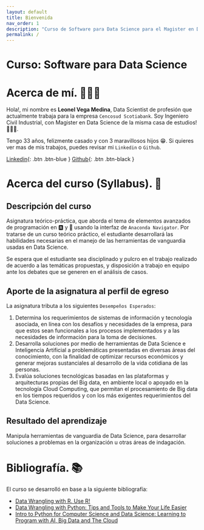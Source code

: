 ```yaml
---
layout: default
title: Bienvenida
nav_order: 1
description: "Curso de Software para Data Science para el Magister en Data Science USS."
permalink: /
---
```


# Curso: Software para Data Science

# Acerca de mí. 🙋🏻‍♂️

Hola!, mi nombre es **Leonel Vega Medina**, Data Scientist de profesión que actualmente trabaja para la empresa `Cencosud Scotiabank`. Soy Ingeniero Civil Industrial, con Magister en Data Science de la misma casa de estudios! 👨🏻‍🎓. 

Tengo 33 años, felizmente casado y con 3 maravillosos hijos 😁. Si quieres ver mas de mis trabajos, puedes revisar mi `Linkedin` o `Github`.

[Linkedin](https://www.linkedin.com/in/leonelvega/){: .btn .btn-blue }
[Github](https://github.com/leovegamedina){: .btn .btn-black }

# Acerca del curso (Syllabus). 📒

## Descripción del curso

Asignatura teórico-práctica, que aborda el tema de elementos avanzados de programación en 🆁 y 🐍 usando la interfaz de `Anaconda Navigator`. Por tratarse de un curso teórico práctico, el estudiante desarrollará las habilidades necesarias en el manejo de las herramientas de vanguardia usadas en Data Science.

Se espera que el estudiante sea disciplinado y pulcro en el trabajo realizado de acuerdo a las temáticas propuestas, y disposición a trabajo en equipo ante los debates que se generen en el análisis de casos.

## Aporte de la asignatura al perfil de egreso

La asignatura tributa a los siguientes `Desempeños Esperados`:

1. Determina los requerimientos de sistemas de información y tecnología asociada, en línea con los desafíos y necesidades de la empresa, para que estos sean funcionales a los procesos implementados y a las necesidades de información para la toma de decisiones.
2. Desarrolla soluciones por medio de herramientas de Data Science e Inteligencia Artificial a problemáticas presentadas en diversas áreas del conocimiento, con la finalidad de optimizar recursos económicos y generar mejoras sustanciales al desarrollo de la vida cotidiana de las personas.
3. Evalúa soluciones tecnológicas basadas en las plataformas y arquitecturas propias del Big data, en ambiente local o apoyado en la tecnología Cloud Computing, que permitan el procesamiento de Big data en los tiempos requeridos y con los más exigentes requerimientos del Data Science.

## Resultado del aprendizaje

Manipula herramientas de vanguardia de Data Science, para desarrollar soluciones a problemas en la organización u otras áreas de indagación.

# Bibliografía. 📚

El curso se desarrolló en base a la siguiente bibliografía:

- [Data Wrangling with R. Use R!](https://github.com/leovegamedina/uss-softwaredatascience/blob/main/books/Data%20Wrangling%20with%20R.%20Use%20R!.pdf)
- [Data Wrangling with Python: Tips and Tools to Make Your Life Easier](https://github.com/leovegamedina/uss-softwaredatascience/blob/main/books/Data%20Wrangling%20with%20Python%20Tips%20and%20Tools%20to%20Make%20Your%20Life%20Easier.pdf)
- [Intro to Python for Computer Science and Data Science: Learning to Program with AI, Big Data and The Cloud](https://github.com/leovegamedina/uss-softwaredatascience/blob/main/books/Intro%20to%20Python%20for%20Computer%20Science%20and%20Data%20Science%20Learning%20to%20Program%20with%20AI%2C%20Big%20Data%20and%20The%20Cloud.pdf)
